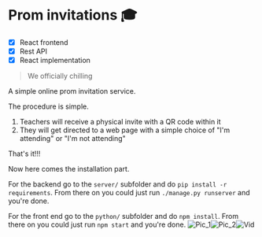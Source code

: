 # Prom invitations 🎓

- [x] React frontend
- [x] Rest API
- [x] React implementation
> We officially chilling

A simple online prom invitation service.  

The procedure is simple.  

1. Teachers will receive a physical invite with a QR code within it
2. They will get directed to a web page with a simple choice of "I'm attending" or "I'm not attending"

That's it!!!

Now here comes the installation part.

For the backend go to the `server/` subfolder and do `pip install -r requirements`. From there on you could just run `./manage.py runserver` and you're done.

For the front end go to the `python/` subfolder and do `npm install`. From there on you could just run `npm start` and you're done.
![Pic_1](https://files.catbox.moe/d8hsag.png)![Pic_2](https://files.catbox.moe/wx5bnm.png)![Vid](https://files.catbox.moe/psyozx.gif)
